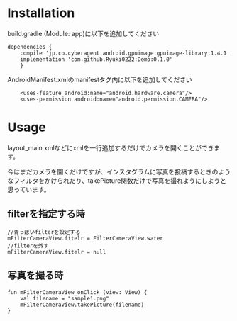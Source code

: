 # Installation
build.gradle (Module: app)に以下を追加してください
	
	dependencies {
		compile 'jp.co.cyberagent.android.gpuimage:gpuimage-library:1.4.1'
		implementation 'com.github.Ryuki0222:Demo:0.1.0'
		}
	
AndroidManifest.xmlのmanifestタグ内に以下を追加してください
	
    	<uses-feature android:name="android.hardware.camera"/>
    	<uses-permission android:name="android.permission.CAMERA"/>


# Usage
layout_main.xmlなどにxmlを一行追加するだけでカメラを開くことができます。

今はまだカメラを開くだけですが、インスタグラムに写真を投稿するときのようなフィルタをかけられたり、takePicture関数だけで写真を撮れようにしようと思っています。

## filterを指定する時
	//青っぽいfilterを設定する
	mFilterCameraView.fitelr = FilterCameraView.water
	//filterを外す
	mFilterCameraView.fitelr = null
	
## 写真を撮る時
	fun mFilterCameraView_onClick (view: View) {
		val filename = "sample1.png"
		mFilterCameraView.takePicture(filename)
	}